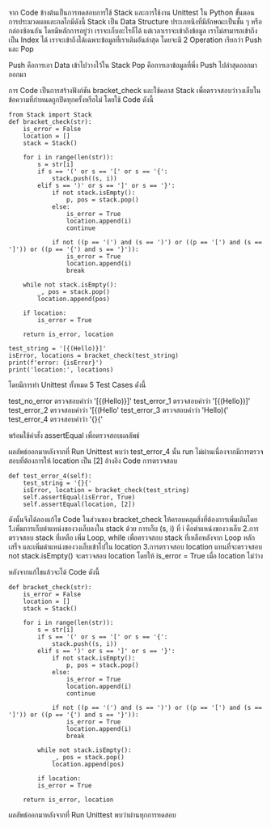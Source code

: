 จาก Code ข้างต้นเป็นการทดสอบการใช้ Stack และการใช้งาน Unittest ใน Python
ขั้นตอนการประมวดผลและกลไกมีดังนี้
Stack เป็น Data Structure ประเภทนึงที่มีลักษณะเป็นชั้น ๆ หรือกล่องซ้อนกัน โดยมีหลักการอยู่ว่า เราจะเก็บอะไรก็ได้ แต่เวลาเราจะเข้าถึงข้อมูล เราไม่สามารถเข้าถึงเป็น Index ได้ 
เราจะเข้าถึงได้เฉพาะข้อมูลที่เราเติมอันล่าสุด โดยจะมี 2 Operation เรียกว่า Push และ Pop

Push คือการเอา Data เข้าไปวางไว้ใน Stack
Pop คือการเอาข้อมูลที่พึ่ง Push ไปล่าสุดออกมาออกมา

การ Code เป็นการสร้างฟังก์ชัน bracket_check และใช้คลาส Stack เพื่อตรวจสอบว่าวงเล็บในข้อความที่กำหนดถูกปิดทุกครั้งหรือไม่ โดยใช้ Code ดังนี้ 

    from Stack import Stack
    def bracket_check(str):
        is_error = False
        location = []
        stack = Stack()

        for i in range(len(str)):
            s = str[i]
            if s == '(' or s == '[' or s == '{':
                stack.push((s, i))
            elif s == ')' or s == ']' or s == '}':
                if not stack.isEmpty():
                    p, pos = stack.pop()
                else:
                    is_error = True
                    location.append(i)
                    continue

                if not ((p == '(') and (s == ')') or ((p == '[') and (s == ']')) or ((p == '{') and s == '}')):
                    is_error = True
                    location.append(i)
                    break

        while not stack.isEmpty():
            _, pos = stack.pop()
            location.append(pos)

        if location:
            is_error = True

        return is_error, location
    
    test_string = '[{(Hello)}]'
    isError, locations = bracket_check(test_string)
    print(f'error: {isError}')
    print('location:', locations)


โดยมีการทำ Unittest ทั้งหมด 5 Test Cases ดังนี้

test_no_error ตรวจสอบคำว่า '[{(Hello)}]'
test_error_1 ตรวจสอบคำว่า '[{(Hello})]'
test_error_2 ตรวจสอบคำว่า '[{(Hello'
test_error_3 ตรวจสอบคำว่า 'Hello)('
test_error_4 ตรวจสอบคำว่า '{}{'

พร้อมใช้คำสั่ง assertEqual เพื่อตรวจสอบผลลัพธ์

ผลลัพธ์ออกมาหลังจากที่ Run Unittest พบว่า test_error_4 นั้น run ไม่ผ่านเนื่องจากมีการตรวจสอบที่ต้องการให้ location เป็น [2] อ้างอิง Code การตรวจสอบ

    def test_error_4(self):
        test_string = '{}{'
        isError, location = bracket_check(test_string)
        self.assertEqual(isError, True)
        self.assertEqual(location, [2])

ดังนั้นจึงได้ลองแก้ไข Code ในส่วนของ bracket_check ให้ครอบคลุมสิ่งที่ต้องการเพิ่มเติมโดย
1.เพิ่มการเก็บตำแหน่งของวงเล็บลงใน stack ด้วย การเก็บ (s, i) ที่ i คือตำแหน่งของวงเล็บ
2.การตรวจสอบ stack ที่เหลือ เพิ่ม Loop, while เพื่อตรวจสอบ stack ที่เหลือหลังจาก Loop หลักเสร็จ และเพิ่มตำแหน่งของวงเล็บเข้าไปใน location
3.การตรวจสอบ location แทนที่จะตรวจสอบ not stack.isEmpty() จะตรวจสอบ location โดยให้ is_error = True เมื่อ location ไม่ว่าง

หลังจากแก้ไขแล้วจะได้ Code ดังนี้

    def bracket_check(str):
        is_error = False
        location = []
        stack = Stack()

        for i in range(len(str)):
            s = str[i]
            if s == '(' or s == '[' or s == '{':
                stack.push((s, i))
            elif s == ')' or s == ']' or s == '}':
                if not stack.isEmpty():
                    p, pos = stack.pop()
                else:
                    is_error = True
                    location.append(i)
                    continue

                if not ((p == '(') and (s == ')') or ((p == '[') and (s == ']')) or ((p == '{') and s == '}')):
                    is_error = True
                    location.append(i)
                    break

            while not stack.isEmpty():
                _, pos = stack.pop()
                location.append(pos)
    
            if location:
            is_error = True

        return is_error, location

ผลลัพธ์ออกมาหลังจากที่ Run Unittest พบว่าผ่านทุกการทดสอบ

